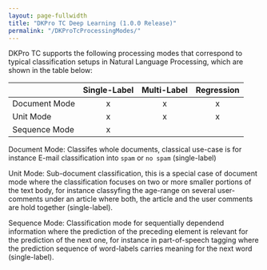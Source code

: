 ```yaml
---
layout: page-fullwidth
title: "DKPro TC Deep Learning (1.0.0 Release)"
permalink: "/DKProTcProcessingModes/"
---
```


DKPro TC supports the following processing modes that correspond to typical classification setups in Natural Language Processing, which are shown in the table below:

|                  | Single-Label  | Multi-Label   | Regression    | 
| -------------    | :-------------: | :-------------: | :-------------: |
| Document Mode    | x             |   x           |   x           |
| Unit Mode        |    x      | x | x |
| Sequence Mode    |  x  |  |  |

Document Mode: Classifes whole documents, classical use-case is for instance E-mail classification into `spam` or `no spam` (single-label)

Unit Mode: Sub-document classification, this is a special case of document mode where the classification focuses on two or more smaller portions of the text body, for instance classyfing the age-range on several user-comments under an article where both, the article and the user comments are hold together (single-label). 

Sequence Mode: Classification mode for sequentially dependend information where the prediction of the preceding element is relevant for the prediction of the next one, for instance in part-of-speech tagging where the prediction sequence of word-labels carries meaning for the next word (single-label).
